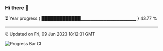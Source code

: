 ### Hi there 👋

⏳ Year progress { █████████████▁▁▁▁▁▁▁▁▁▁▁▁▁▁▁▁▁ } 43.77 %

---

⏰ Updated on Fri, 09 Jun 2023 18:12:31 GMT

![Progress Bar CI](https://github.com/liununu/liununu/workflows/Progress%20Bar%20CI/badge.svg)
